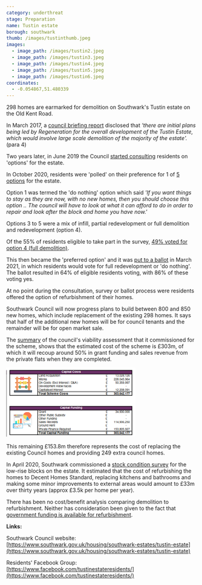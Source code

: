 ```yaml
---
category: underthreat
stage: Preparation 
name: Tustin estate 
borough: southwark
thumb: /images/tustinthumb.jpeg
images:
  - image_path: /images/tustin2.jpeg
  - image_path: /images/tustin3.jpeg
  - image_path: /images/tustin4.jpeg
  - image_path: /images/tustin5.jpeg
  - image_path: /images/tustin6.jpeg
coordinates: 
  - -0.054867,51.480339
---
```

298 homes are earmarked for demolition on Southwark's Tustin estate on the Old Kent Road.

In March 2017, a [council briefing report](http://moderngov.southwark.gov.uk/documents/s67406/Report.pdf) disclosed that _'there are initial plans being led by Regeneration for the overall development of the Tustin Estate, which would involve large scale demolition of the majority of the estate'._ (para 4)

Two years later, in June 2019 the Council [started consulting](https://www.southwark.gov.uk/housing/southwark-estates/tustin-estate?chapter=5) residents on 'options' for the estate.

In October 2020, residents were 'polled' on their preference for 1 of [5 options](https://www.southwark.gov.uk/assets/attach/18783/Future-of-Tustin-Estate-Options-Information-Booklet.pdf) for the estate.

Option 1 was termed the 'do nothing' option which said _'If you want things to stay as they are now, with no new homes, then you should choose this option .. The council will have to look at what it can afford to do in order to repair and look after the block and home you have now.'_

Options 3 to 5 were a mix of infill, partial redevelopment or full demolition and redevelopment (option 4).

Of the 55% of residents eligible to take part in the survey, [49% voted for option 4 (full demolition)](https://www.southwark.gov.uk/housing/southwark-estates/tustin-estate?chapter=7).

This then became the 'preferred option' and it was [put to a ballot](https://www.southwark.gov.uk/housing/southwark-estates/tustin-estate?chapter=8) in March 2021, in which residents would vote for full redevelopment or 'do nothing'. The ballot resulted in 64% of eligible residents voting, with 86% of these voting yes.

At no point during the consultation, survey or ballot process were residents offered the option of refurbishment of their homes.  

Southwark Council will now progress plans to build between 800 and 850 new homes, which include replacement of the existing 298 homes. It says that half of the additional new homes will be for council tenants and the remainder will be for open market sale.

The [summary](/images/tustinfvasummary.pdf) of the council's viability assessment that it commissioned for the scheme, shows that the estimated cost of the scheme is £303m, of which it will recoup around 50% in grant funding and sales revenue from the private flats when they are completed.

<img src="/images/tustinfva.png" class="img-fluid rounded img-thumbnail">

This remaining £153.8m therefore represents the cost of replacing the existing Council homes and providing 249 extra council homes.

In April 2020, Southwark commissioned a [stock condition survey](/images/tustinsurvey.pdf) for the low-rise blocks on the estate. It estimated that the cost of refurbishing the homes to Decent Homes Standard, replacing kitchens and bathrooms and making some minor improvements to external areas would amount to £33m over thirty years (approx £3.5k per home per year).

There has been no cost/benefit analysis comparing demolition to refurbishment. Neither has consideration been given to the fact that [government funding is available for refurbishment](https://londonnewsonline.co.uk/housing-estate-next-to-grenfell-tower-will-receive-a-carbon-neutral-overhaul-funded-by-the-council/).

__Links:__  

Southwark Council website: [https://www.southwark.gov.uk/housing/southwark-estates/tustin-estate](https://www.southwark.gov.uk/housing/southwark-estates/tustin-estate)

Residents' Facebook Group: [https://www.facebook.com/tustinestateresidents/](https://www.facebook.com/tustinestateresidents/)
